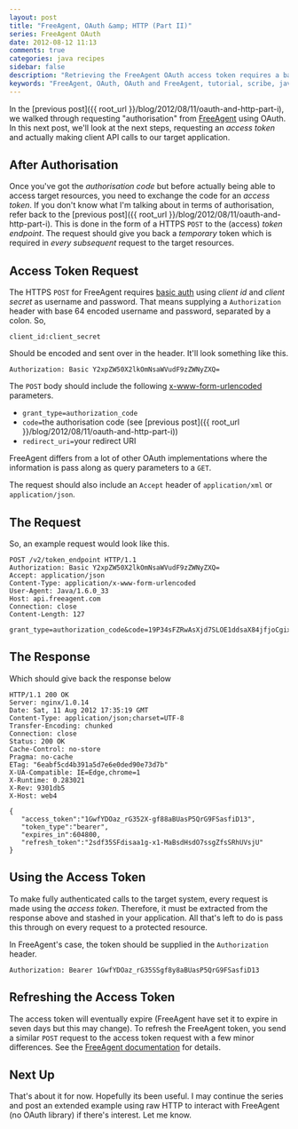 ```yaml
---
layout: post
title: "FreeAgent, OAuth &amp; HTTP (Part II)"
series: FreeAgent OAuth
date: 2012-08-12 11:13
comments: true
categories: java recipes
sidebar: false
description: "Retrieving the FreeAgent OAuth access token requires a basic auth POST request with a body with content previously retrieved. See the details here."
keywords: "FreeAgent, OAuth, OAuth and FreeAgent, tutorial, scribe, java, google oauth"
---
```


In the [previous post]({{ root_url }}/blog/2012/08/11/oauth-and-http-part-i), we walked through requesting "authorisation" from [FreeAgent](https://dev.freeagent.com/docs/oauth) using OAuth. In this next post, we'll look at the next steps, requesting an _access token_ and actually making client API calls to our target application.

## After Authorisation

Once you've got the _authorisation code_ but before actually being able to access target resources, you need to exchange the code for an _access token_. If you don't know what I'm talking about in terms of authorisation, refer back to the [previous post]({{ root_url }}/blog/2012/08/11/oauth-and-http-part-i). This is done in the form of a HTTPS `POST` to the (access) _token endpoint_. The request should give you back a _temporary_ token which is required in _every subsequent_ request to the target resources.

<!-- more -->


## Access Token Request

The HTTPS `POST` for FreeAgent requires [basic auth](http://en.wikipedia.org/wiki/Basic_access_authentication) using _client id_ and _client secret_ as username and password. That means supplying a `Authorization` header with base 64 encoded username and password, separated by a colon. So,

    client_id:client_secret

Should be encoded and sent over in the header. It'll look something like this.

    Authorization: Basic Y2xpZW50X2lkOmNsaWVudF9zZWNyZXQ=

The `POST` body should include the following [x-www-form-urlencoded](/blog/2012/06/11/http-encoding-schemes) parameters.

 * `grant_type=authorization_code`
 * `code=`the authorisation code (see [previous post]({{ root_url }}/blog/2012/08/11/oauth-and-http-part-i))
 * `redirect_uri=`your redirect URI

FreeAgent differs from a lot of other OAuth implementations where the information is pass along as query parameters to a `GET`.

The request should also include an `Accept` header of `application/xml` or `application/json`.

## The Request

So, an example request would look like this.

    POST /v2/token_endpoint HTTP/1.1
    Authorization: Basic Y2xpZW50X2lkOmNsaWVudF9zZWNyZXQ=
    Accept: application/json
    Content-Type: application/x-www-form-urlencoded
    User-Agent: Java/1.6.0_33
    Host: api.freeagent.com
    Connection: close
    Content-Length: 127

    grant_type=authorization_code&code=19P34sFZRwAsXjd7SLOE1ddsaX84jfjoCgix&redirect_uri=http%3A%2F%2Flocalhost%3A8080%2Foauth


## The Response

Which should give back the response below

    HTTP/1.1 200 OK
    Server: nginx/1.0.14
    Date: Sat, 11 Aug 2012 17:35:19 GMT
    Content-Type: application/json;charset=UTF-8
    Transfer-Encoding: chunked
    Connection: close
    Status: 200 OK
    Cache-Control: no-store
    Pragma: no-cache
    ETag: "6eabf5cd4b391a5d7e6e0ded90e73d7b"
    X-UA-Compatible: IE=Edge,chrome=1
    X-Runtime: 0.283021
    X-Rev: 9301db5
    X-Host: web4

    {
       "access_token":"1GwfYDOaz_rG352X-gf88aBUasP5QrG9FSasfiD13",
       "token_type":"bearer",
       "expires_in":604800,
       "refresh_token":"2sdf35SFdisaa1g-x1-MaBsdHsdO7ssgZfsSRhUVsjU"
    }


## Using the Access Token

To make fully authenticated calls to the target system, every request is made using the _access token_. Therefore, it must be extracted from the response above and stashed in your application. All that's left to do is pass this through on every request to a protected resource.

In FreeAgent's case, the token should be supplied in the `Authorization` header.

    Authorization: Bearer 1GwfYDOaz_rG35SSgf8y8aBUasP5QrG9FSasfiD13


## Refreshing the Access Token

The access token will eventually expire (FreeAgent have set it to expire in seven days but this may change). To refresh the FreeAgent token, you send a similar `POST` request to the access token request with a few minor differences. See the [FreeAgent documentation](https://dev.freeagent.com/docs/oauth#refreshing-the-access-token) for details.


## Next Up

That's about it for now. Hopefully its been useful. I may continue the series and post an extended example using raw HTTP to interact with FreeAgent (no OAuth library) if there's interest. Let me know.